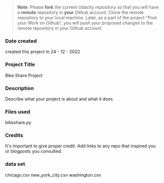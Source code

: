 >**Note**: Please **fork** the current Udacity repository so that you will have a **remote** repository in **your** Github account. Clone the remote repository to your local machine. Later, as a part of the project "Post your Work on Github", you will push your proposed changes to the remote repository in your Github account.

### Date created
 created this project in 24 - 12 - 2022 

### Project Title
Bike Share Project 

### Description
Describe what your project is about and what it does

### Files used
bikeshare.py 

### Credits
It's important to give proper credit. Add links to any repo that inspired you or blogposts you consulted.

### data set 
chicago.csv
new_york_city.csv
washington.csv

